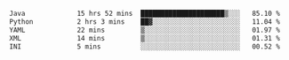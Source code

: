 <!--START_SECTION:waka-->

```txt
Java             15 hrs 52 mins  █████████████████████▒░░░   85.10 %
Python           2 hrs 3 mins    ██▓░░░░░░░░░░░░░░░░░░░░░░   11.04 %
YAML             22 mins         ▒░░░░░░░░░░░░░░░░░░░░░░░░   01.97 %
XML              14 mins         ▒░░░░░░░░░░░░░░░░░░░░░░░░   01.31 %
INI              5 mins          ░░░░░░░░░░░░░░░░░░░░░░░░░   00.52 %
```

<!--END_SECTION:waka-->

